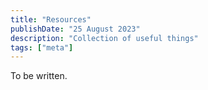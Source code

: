 ```yaml
---
title: "Resources"
publishDate: "25 August 2023"
description: "Collection of useful things"
tags: ["meta"]
---
```


To be written.